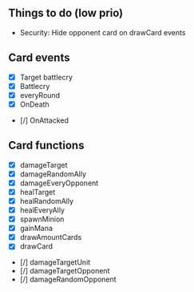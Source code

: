 ## Things to do (low prio)
 * Security: Hide opponent card on drawCard events 


## Card events

* [X] Target battlecry
* [X] Battlecry
* [X] everyRound
* [X] OnDeath
* [/] OnAttacked



## Card functions

* [X] damageTarget
* [X] damageRandomAlly
* [X] damageEveryOpponent
* [X] healTarget
* [X] healRandomAlly
* [X] healEveryAlly
* [X] spawnMinion
* [X] gainMana
* [X] drawAmountCards
* [X] drawCard
* [/] damageTargetUnit
* [/] damageTargetOpponent
* [/] damageRandomOpponent



